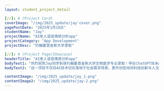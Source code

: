 ```yaml
---
layout: student_project_detail

[//]: # (Project Card)
coverImage: "/img/2025_update/jay'cover.png"
pagePostDate: "2025年1月18日"
studentName: "Jay"
projectName: "AI老人语音情感分析app"
projectCategory: "App Development"
projectDesc: "约翰霍普金斯大学录取"

[//]: # (Project Page/Showcase)
headerTitle: "AI老人语音情感分析app"
bodyText1: "热烈祝贺Jay同学斩获约翰霍普金斯大学生物医学专业录取！早在ChatGPT尚未问世的2020年代初期，当时仅就读10年级的Jay便展现出对社会痛点的深刻洞察力，独立开发了一款语音情感分析AI模型，致力于改善老年群体的情感陪伴困境。通过分析语音中的情绪波动，该模型能精准识别老人心理状态并联动社区护理系统，为独居老人提供及时关怀响应。"
bodyText2: "这一项目不仅将AI技术切实落地于社会需求场景，更开创性地将科技创新与人文关怀深度融合。Jay的探索印证了约翰霍普金斯大学对“以技术守护人性温度”理念的追求——用智慧解决真实世界的难题，让科技真正服务于人。"

contentImage: "/img/2025_update/jay_1.png"
contentImage2: "/img/2025_update/jay-2.png"
---
```

